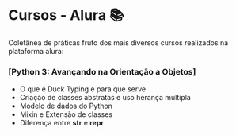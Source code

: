 # Cursos - Alura :books:
Coletânea de práticas fruto dos mais diversos cursos realizados na plataforma alura:

### [Python 3: Avançando na Orientação a Objetos]
+ O que é Duck Typing e para que serve
+ Criação de classes abstratas e uso herança múltipla
+ Modelo de dados do Python
+ Mixin e Extensão de classes
+ Diferença entre __str__ e __repr__

